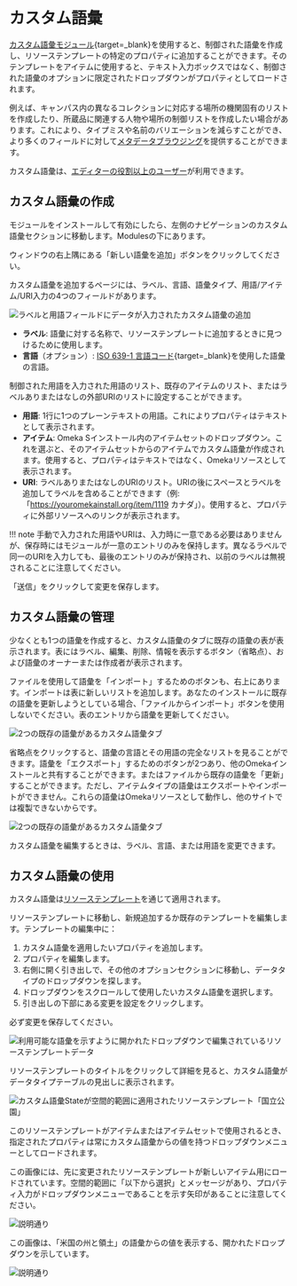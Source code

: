 # カスタム語彙

[カスタム語彙モジュール](https://omeka.org/s/modules/CustomVocab){target=_blank}を使用すると、制御された語彙を作成し、リソーステンプレートの特定のプロパティに追加することができます。そのテンプレートをアイテムに使用すると、テキスト入力ボックスではなく、制御された語彙のオプションに限定されたドロップダウンがプロパティとしてロードされます。

例えば、キャンパス内の異なるコレクションに対応する場所の機関固有のリストを作成したり、所蔵品に関連する人物や場所の制御リストを作成したい場合があります。これにより、タイプミスや名前のバリエーションを減らすことができ、より多くのフィールドに対して[メタデータブラウジング](../modules/metadatabrowse.md)を提供することができます。

カスタム語彙は、[エディターの役割以上のユーザー](../admin/users.md)が利用できます。

## カスタム語彙の作成

モジュールをインストールして有効にしたら、左側のナビゲーションのカスタム語彙セクションに移動します。Modulesの下にあります。

ウィンドウの右上隅にある「新しい語彙を追加」ボタンをクリックしてください。

カスタム語彙を追加するページには、ラベル、言語、語彙タイプ、用語/アイテム/URI入力の4つのフィールドがあります。

![ラベルと用語フィールドにデータが入力されたカスタム語彙の追加](../modules/modulesfiles/customVocab-add-URI.png)

- **ラベル**: 語彙に対する名称で、リソーステンプレートに追加するときに見つけるために使用します。
- **言語**（オプション）: [ISO 639-1 言語コード](http://www.iso.org/iso/language_codes){target=_blank}を使用した語彙の言語。

制御された用語を入力された用語のリスト、既存のアイテムのリスト、またはラベルありまたはなしの外部URIのリストに設定することができます。

- **用語**: 1行に1つのプレーンテキストの用語。これによりプロパティはテキストとして表示されます。
- **アイテム**: Omeka Sインストール内のアイテムセットのドロップダウン。これを選ぶと、そのアイテムセットからのアイテムでカスタム語彙が作成されます。使用すると、プロパティはテキストではなく、Omekaリソースとして表示されます。
- **URI**: ラベルありまたはなしのURIのリスト。URIの後にスペースとラベルを追加してラベルを含めることができます（例: 「https://youromekainstall.org/item/1119 カナダ」）。使用すると、プロパティに外部リソースへのリンクが表示されます。

!!! note
	手動で入力された用語やURIは、入力時に一意である必要はありませんが、保存時にはモジュールが一意のエントリのみを保持します。異なるラベルで同一のURIを入力しても、最後のエントリのみが保持され、以前のラベルは無視されることに注意してください。

「送信」をクリックして変更を保存します。

## カスタム語彙の管理

少なくとも1つの語彙を作成すると、カスタム語彙のタブに既存の語彙の表が表示されます。表にはラベル、編集、削除、情報を表示するボタン（省略点）、および語彙のオーナーまたは作成者が表示されます。

ファイルを使用して語彙を「インポート」するためのボタンも、右上にあります。インポートは表に新しいリストを追加します。あなたのインストールに既存の語彙を更新しようとしている場合、「ファイルからインポート」ボタンを使用しないでください。表のエントリから語彙を更新してください。

![2つの既存の語彙があるカスタム語彙タブ](../modules/modulesfiles/customVocab_manage.png)

省略点をクリックすると、語彙の言語とその用語の完全なリストを見ることができます。語彙を「エクスポート」するためのボタンが2つあり、他のOmekaインストールと共有することができます。またはファイルから既存の語彙を「更新」することができます。ただし、アイテムタイプの語彙はエクスポートやインポートができません。これらの語彙はOmekaリソースとして動作し、他のサイトでは複製できないからです。

![2つの既存の語彙があるカスタム語彙タブ](../modules/modulesfiles/customVocab_updateExport.png)

カスタム語彙を編集するときは、ラベル、言語、または用語を変更できます。

## カスタム語彙の使用

カスタム語彙は[リソーステンプレート](../content/resource-template.md)を通じて適用されます。

リソーステンプレートに移動し、新規追加するか既存のテンプレートを編集します。テンプレートの編集中に：

1. カスタム語彙を適用したいプロパティを追加します。
1. プロパティを編集します。
1. 右側に開く引き出しで、その他のオプションセクションに移動し、データタイプのドロップダウンを探します。
1. ドロップダウンをスクロールして使用したいカスタム語彙を選択します。
1. 引き出しの下部にある変更を設定をクリックします。

必ず変更を保存してください。

![利用可能な語彙を示すように開かれたドロップダウンで編集されているリソーステンプレートデータ](../modules/modulesfiles/customVocab_select.png)

リソーステンプレートのタイトルをクリックして詳細を見ると、カスタム語彙がデータタイプテーブルの見出しに表示されます。

![カスタム語彙Stateが空間的範囲に適用されたリソーステンプレート「国立公園」](../modules/modulesfiles/customVocab_resource.png)

このリソーステンプレートがアイテムまたはアイテムセットで使用されるとき、指定されたプロパティは常にカスタム語彙からの値を持つドロップダウンメニューとしてロードされます。

この画像には、先に変更されたリソーステンプレートが新しいアイテム用にロードされています。空間的範囲に「以下から選択」とメッセージがあり、プロパティ入力がドロップダウンメニューであることを示す矢印があることに注意してください。

![説明通り](../modules/modulesfiles/customVocab_item1.png)

この画像は、「米国の州と領土」の語彙からの値を表示する、開かれたドロップダウンを示しています。

![説明通り](../modules/modulesfiles/customVocab_item2.png)